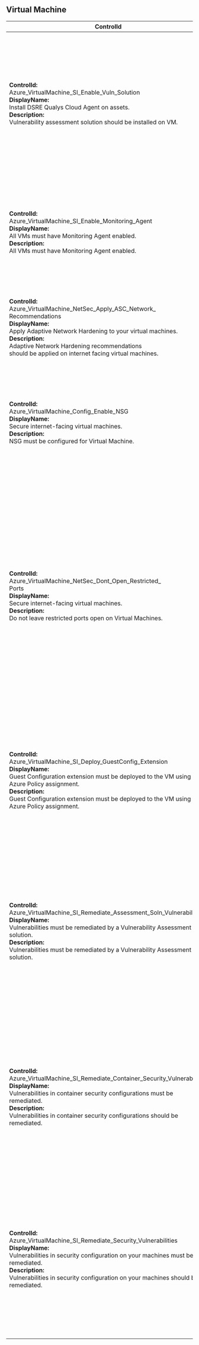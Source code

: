 ## Virtual Machine

| ControlId | Dependent Azure API(s) and Properties | Control spec |
|-----------|---------------------------------------|------------------|
| <b>ControlId:</b><br>Azure_VirtualMachine_SI_Enable_Vuln_Solution<br><b>DisplayName:</b><br>Install DSRE Qualys Cloud Agent on assets.<br><b>Description:</b><br>Vulnerability assessment solution should be installed on VM. | <b>ARM API to list Virtual Machine Extensions at <br>resource level:</b><br>/subscriptions/{subscriptionId}/resourceGroups/<br>{resourceGroupName}/providers/Microsoft.<br>Compute/virtualMachines/{vmName}<br>/extensions?api-version=2019-07-01<br><b>Properties:</b><br>publisher, type<br>| <b>Passed: </b><br>Required vulnerability assessment solution is present in VM.<br><b>Failed: </b><br>Required vulnerability assessment solution is not present in VM.<br><b>NotApplicable: </b><br>VM instance is part of AKS or ADB cluster.<br><b>Not Scanned: </b><br>VM OS type is null or empty. |
| <b>ControlId:</b><br>Azure_VirtualMachine_SI_Enable_Monitoring_Agent<br><b>DisplayName:</b><br>All VMs must have Monitoring Agent enabled.<br><b>Description:</b><br>All VMs must have Monitoring Agent enabled. | <b>ARM API to list Virtual Machine Extensions at <br>resource level:</b><br>/subscriptions/{subscriptionId}/resourceGroups/<br>{resourceGroupName}/providers/Microsoft.<br>Compute/virtualMachines/{vmName}<br>/extensions?api-version=2019-07-01<br><b>Properties:</b><br>publisher, type| <b>Passed: </b><br>All required extensions are present in VM<br><b>Failed: </b><br>One or more required extensions are missing in VM.<br><b>NotApplicable: </b><br>VM is part of ADB cluster.<br><b>Not Scanned: </b><br>VM OS type is null or empty. |
| <b>ControlId:</b><br>Azure_VirtualMachine_NetSec_Apply_ASC_Network_<br>Recommendations<br><b>DisplayName:</b><br>Apply Adaptive Network Hardening to your virtual machines.<br><b>Description:</b><br>Adaptive Network Hardening recommendations <br>should be applied on internet facing virtual machines. | <b>ARM API to list security assessments at <br>subscription level:</b><br>/subscriptions/{subscriptionId}/providers<br>/Microsoft.Security/assessments?<br>api-version=2020-01-01<br><b>Properties:</b><br>id, name, resourceDetails/Id, displayName, status/code, status, additionalData | <b>Passed: </b><br>ASC assessment found with Healthy status code.<br><b>Failed: </b><br>ASC assessment found with Unhealthy status code.|
| <b>ControlId:</b><br>Azure_VirtualMachine_Config_Enable_NSG<br><b>DisplayName:</b><br>Secure internet-facing virtual machines.<br><b>Description:</b><br>NSG must be configured for Virtual Machine. | <b>ARM API to list Network Interfaces at <br>subscription level:</b><br>/subscriptions/{subscriptionId}/providers<br>/Microsoft.Network/networkInterfaces<br>?api-version=2019-04-01<br><b>Property:</b><br>publicIPAddress/id, networkSecurityGroup/id<br><br><b>ARM API to list Virtual Networks at <br>subscription level:</b><br>/subscriptions/{subscriptionId}/providers<br>/Microsoft.Network/virtualNetworks<br>?api-version=2019-11-01<br><b>Property:</b><br>networkSecurityGroup/id<br>| <b>Passed: </b><br>NSG is configured for the VM or VM does not have any public IP configured.<br><b>Failed: </b><br>No NSG found on the VM.<br><b>NotApplicable: </b><br>VM instance is part of ADB cluster.|
| <b>ControlId:</b><br>Azure_VirtualMachine_NetSec_Dont_Open_Restricted_<br>Ports<br><b>DisplayName:</b><br>Secure internet-facing virtual machines.<br><b>Description:</b><br>Do not leave restricted ports open on Virtual Machines. | <b>ARM API to list Network Interfaces at <br>subscription level:</b><br>/subscriptions/{subscriptionId}/providers<br>/Microsoft.Network/networkInterfaces<br>?api-version=2019-04-01<br><b>Property:</b><br>networkSecurityGroup/id<br><br><b>ARM API to list Virtual Networks at <br>subscription level:</b><br>/subscriptions/{subscriptionId}/providers<br>/Microsoft.Network/virtualNetworks<br>?api-version=2019-11-01<br><b>Property:</b><br>networkSecurityGroup/id<br><br><b>ARM API to list Network Security Groups at <br>subscription level:</b><br>/subscriptions/{subscriptionId}/providers<br>/Microsoft.Network/networkSecurityGroups<br>?api-version=2019-04-01<br><b>Property:</b><br>destinationPortRange<br><br><b>ARM API to list JIT network access policies at <br>subscription level:</b><br>/subscriptions/{subscriptionId}/providers<br>/Microsoft.Security/jitNetworkAccessPolicies<br>?api-version=2020-01-01<br><b>Property:</b><br>virtualMachines/ports| <b>Passed: </b><br>NSG is configured and no inbound port is open or NSG is configured and no restricted ports are open<br><b>Failed: </b><br>No NSG is configured on VM or NSG is configured but restricted ports are open.<br><b>NotApplicable: </b><br>VM instance is part of ADB cluster.|
| <b>ControlId:</b><br>Azure_VirtualMachine_SI_Deploy_GuestConfig_Extension<br><b>DisplayName:</b><br>Guest Configuration extension must be deployed to the VM using Azure Policy assignment. <br><b>Description: </b><br> Guest Configuration extension must be deployed to the VM using Azure Policy assignment. | <b> ARM API to list Virtual Machines at subscription level:</b> <br> /subscriptions/{subscriptionId}/providers/Microsoft.Compute<br> /virtualMachines?api-version=2019-07-01<br><b>Properties:</b><br> identity.type <br> <br> <b> ARM API to list Virtual Machine Extensions at resource level: </b> /subscriptions/{subscriptionId}/resourceGroups/{resourceGroupName}<br>/providers/Microsoft.Compute/virtualMachines/{vmName}/extensions? <br> api-version=2019-07-01 <br><b>Properties:</b><br> properties.type <br> properties.publisher | <b>Passed: </b><br> Guest config extension is present, and <br> System assigned MI is enabled for VM.<br><b>Failed: </b><br> Guest config extension is not present in VM, or <br> System assigned MI is disabled for VM.<br><b>NotApplicable: </b><br>VM is part of ADB cluster and AKS VMs. |
| <b>ControlId:</b> <br>Azure_VirtualMachine_SI_Remediate_Assessment_Soln_Vulnerabilities <br> <b>DisplayName: </b> <br>Vulnerabilities must be remediated by a Vulnerability Assessment solution. <br><b>Description: </b><br> Vulnerabilities must be remediated by a Vulnerability Assessment solution. | <b>ARM API to list security assessments at subscription<br> level:</b><br>/subscriptions/{subscriptionId}/providers/Microsoft.Security<br>/assessments?api-version=2020-01-01<br><b>Properties:</b><br>id, name, resourceDetails/Id, displayName, status/code,<br> status, additionalData | <b>Scope: </b> Applies to all Virtual Machine resources.<br><br><b>Config: </b> AssessmentName: 71992a2a-d168-42e0-b10e-6b45fa2ecddb <br><br> <b>Passed: </b><br>ASC assessment found with Healthy status code.<br><br> <b>Failed: </b><br>ASC assessment found with Unhealthy status code. |
| <b>ControlId:</b><br>Azure_VirtualMachine_SI_Remediate_Container_Security_Vulnerabilities<br><b>DisplayName:</b><br>Vulnerabilities in container security configurations must be remediated. <br><b>Description: </b><br> Vulnerabilities in container security configurations should be remediated. | <b> ARM API to list security assessments at subscription<br> level:</b><br>/subscriptions/{subscriptionId}/providers/Microsoft.Security<br>/assessments?api-version=2020-01-01<br><b>Properties:</b><br>id, name, resourceDetails/Id, displayName, status/code,<br> status, additionalData | <b>Scope: </b> Applies to all Virtual Machine resources.<br><br><b>Config: </b> AssessmentName: 0677209d-e675-2c6f-e91a-54cef2878663 <br><br> <b>Passed: </b><br>ASC assessment found with Healthy status code.<br><br> <b>Failed: </b><br>ASC assessment found with Unhealthy status code. |
| <b>ControlId:</b><br>Azure_VirtualMachine_SI_Remediate_Security_Vulnerabilities<br><b>DisplayName:</b><br>Vulnerabilities in security configuration on your machines must be remediated. <br><b>Description: </b><br> Vulnerabilities in security configuration on your machines should be remediated. | <b>ARM API to list security assessments at subscription<br> level:</b><br>/subscriptions/{subscriptionId}/providers/Microsoft.Security<br>/assessments?api-version=2020-01-01<br><b>Properties:</b><br>id, name, resourceDetails/Id, displayName, status/code,<br> status, additionalData | <b>Scope: </b> Applies to all Virtual Machine resources.<br><br><b>Config: </b> AssessmentName: 181ac480-f7c4-544b-9865-11b8ffe87f47 <br><br> <b>Passed: </b><br>ASC assessment found with Healthy status code.<br><br> <b>Failed: </b><br>ASC assessment found with Unhealthy status code. |


